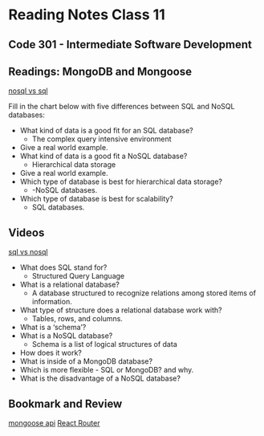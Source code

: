 # Reading Notes Class 11

## Code 301 - Intermediate Software Development

## Readings: MongoDB and Mongoose

[nosql vs sql](https://www.thegeekstuff.com/2014/01/sql-vs-nosql-db/?utm_source=tuicool)

Fill in the chart below with five differences between SQL and NoSQL databases:

 	 
 	 
 	 
 	 
- What kind of data is a good fit for an SQL database?
  -  The complex query intensive environment 
- Give a real world example.
- What kind of data is a good fit a NoSQL database?
  - Hierarchical data storage
- Give a real world example.
- Which type of database is best for hierarchical data storage?
  - -NoSQL databases.
- Which type of database is best for scalability?
  - SQL databases.

## Videos

[sql vs nosql](https://www.youtube.com/watch?v=ZS_kXvOeQ5Y)

- What does SQL stand for?
  - Structured Query Language
- What is a relational database?
  - A database structured to recognize relations among stored items of information.
- What type of structure does a relational database work with?
  - Tables, rows, and columns.
- What is a ‘schema’?
- What is a NoSQL database?
  - Schema is a list of logical structures of data
- How does it work?
- What is inside of a MongoDB database?
- Which is more flexible - SQL or MongoDB? and why.
- What is the disadvantage of a NoSQL database?

## Bookmark and Review
[mongoose api](https://mongoosejs.com/docs/api.html#Model)
[React Router](https://reactrouter.com/web/api/BrowserRouter)